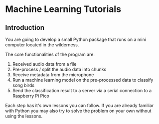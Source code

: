 # Machine Learning Tutorials

## Introduction

You are going to develop a small Python package that runs on a mini computer located in the wilderness.

The core functionalities of the program are:
 
1. Received audio data from a file
2. Pre-process / split  the audio data into chunks
3. Receive metadata from the microphone
4. Run a machine learning model on the pre-processed data to classify song birds
5. Send the classification result to a server via a serial connection to a Raspberry Pi Pico

Each step has it's own lessons you can follow. If you are already familiar with Python you may also try to solve the problem on your own without using the lessons.
